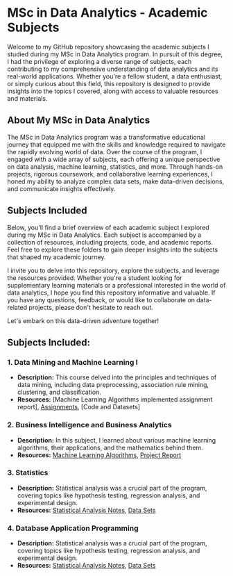 # MSc in Data Analytics - Academic Subjects

Welcome to my GitHub repository showcasing the academic subjects I studied during my MSc in Data Analytics program. In pursuit of this degree, I had the privilege of exploring a diverse range of subjects, each contributing to my comprehensive understanding of data analytics and its real-world applications. Whether you're a fellow student, a data enthusiast, or simply curious about this field, this repository is designed to provide insights into the topics I covered, along with access to valuable resources and materials.

## About My MSc in Data Analytics

The MSc in Data Analytics program was a transformative educational journey that equipped me with the skills and knowledge required to navigate the rapidly evolving world of data. Over the course of the program, I engaged with a wide array of subjects, each offering a unique perspective on data analysis, machine learning, statistics, and more. Through hands-on projects, rigorous coursework, and collaborative learning experiences, I honed my ability to analyze complex data sets, make data-driven decisions, and communicate insights effectively.

## Subjects Included

Below, you'll find a brief overview of each academic subject I explored during my MSc in Data Analytics. Each subject is accompanied by a collection of resources, including projects, code, and academic reports. Feel free to explore these folders to gain deeper insights into the subjects that shaped my academic journey.

I invite you to delve into this repository, explore the subjects, and leverage the resources provided. Whether you're a student looking for supplementary learning materials or a professional interested in the world of data analytics, I hope you find this repository informative and valuable. If you have any questions, feedback, or would like to collaborate on data-related projects, please don't hesitate to reach out.

Let's embark on this data-driven adventure together!

## Subjects Included:

### 1. Data Mining and Machine Learning I
   - **Description:** This course delved into the principles and techniques of data mining, including data preprocessing, association rule mining, clustering, and classification.
   - **Resources:** [Machine Learning Algorithms implemented assignment report], [Assignments](data_mining_assignments_report.md), [Code and Datasets]

### 2. Business Intelligence and Business Analytics
   - **Description:** In this subject, I learned about various machine learning algorithms, their applications, and the mathematics behind them.
   - **Resources:** [Machine Learning Algorithms](machine_learning_algorithms.ipynb), [Project Report](machine_learning_project.pdf)

### 3. Statistics
   - **Description:** Statistical analysis was a crucial part of the program, covering topics like hypothesis testing, regression analysis, and experimental design.
   - **Resources:** [Statistical Analysis Notes](statistical_analysis_notes.md), [Data Sets](statistical_analysis_datasets.csv)

### 4. Database Application Programming
   - **Description:** Statistical analysis was a crucial part of the program, covering topics like hypothesis testing, regression analysis, and experimental design.
   - **Resources:** [Statistical Analysis Notes](statistical_analysis_notes.md), [Data Sets](statistical_analysis_datasets.csv)


